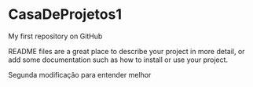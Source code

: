 CasaDeProjetos1
===============

My first repository on GitHub

README files are a great place to describe your project in more detail, or add some documentation such as how to install or use your project.

Segunda modificação para entender melhor

